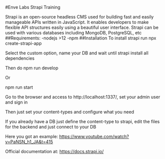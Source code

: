 #Enve Labs Strapi Training

Strapi is an open-source headless CMS used for building fast and easily manageable APIs written in JavaScript. It enables developers to make flexible API structures easily using a beautiful user interface. Strapi can be used with various databases including MongoDB, PostgreSQL, etc
##Requirements:
    -nodejs >12
    -npm
##Installation
To install strapi run 
npx create-strapi-app <proyect name>


Select the custom option, name your DB and wait until strapi install all dependencies

Then do
npm run develop


Or

npm run start


Go to the browser and access to http://localhost:1337/, set your admin user and sign in

Then just set your content-types and configure what you need

If you already have a DB just define the content-type to strapi, edit the files for the backend and just connect to your DB

Here you got an example: https://www.youtube.com/watch?v=PaNSN_h1_JA&t=415

Official documentation at: https://docs.strapi.io/

